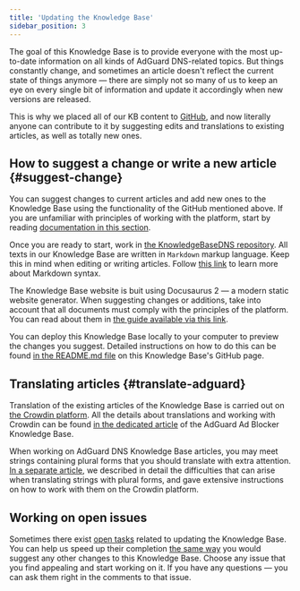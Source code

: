 ```yaml
---
title: 'Updating the Knowledge Base'
sidebar_position: 3
---
```


The goal of this Knowledge Base is to provide everyone with the most up-to-date information on all kinds of AdGuard DNS-related topics. But things constantly change, and sometimes an article doesn't reflect the current state of things anymore — there are simply not so many of us to keep an eye on every single bit of information and update it accordingly when new versions are released. 

This is why we placed all of our KB content to [GitHub](https://github.com/AdguardTeam/KnowledgeBaseDNS), and now literally anyone can contribute to it by suggesting edits and translations to existing articles, as well as totally new ones. 

## How to suggest a change or write a new article {#suggest-change}
 
You can suggest changes to current articles and add new ones to the Knowledge Base using the functionality of the GitHub mentioned above.
If you are unfamiliar with principles of working with the platform, start by reading [documentation in this section](https://docs.github.com/en).

Once you are ready to start, work in [the KnowledgeBaseDNS repository](https://github.com/AdguardTeam/KnowledgeBaseDNS). All texts in our Knowledge Base are written in `Markdown` markup language. Keep this in mind when editing or writing articles. Follow [this link](https://docs.github.com/en/get-started/writing-on-github/getting-started-with-writing-and-formatting-on-github/basic-writing-and-formatting-syntax) to learn more about Markdown syntax.

The Knowledge Base website is buit using Docusaurus 2 — a modern static website generator. When suggesting changes or additions, take into account that all documents must comply with the principles of the platform. You can read about them in [the guide available via this link](https://docusaurus.io/docs/category/guides).

You can deploy this Knowledge Base locally to your computer to preview the changes you suggest. Detailed instructions on how to do this can be found [in the README.md file](https://github.com/AdguardTeam/KnowledgeBaseDNS/blob/main/README.md) on this Knowledge Base's GitHub page.

## Translating articles {#translate-adguard}

Translation of the existing articles of the Knowledge Base is carried out on [the Crowdin platform](https://crowdin.com/project/adguard-knowledge-bases). All the details about translations and working with Crowdin can be found [in the dedicated article](https://kb.adguard.com/en/general/adguard-translations) of the AdGuard Ad Blocker Knowledge Base.

When working on AdGuard DNS Knowledge Base articles, you may meet strings containing plural forms that you should translate with extra attention. [In a separate article](https://kb.adguard.com/en/miscellaneous/plurals), we described in detail the difficulties that can arise when translating strings with plural forms, and gave extensive instructions on how to work with them on the Crowdin platform. 

## Working on open issues

Sometimes there exist [open tasks](https://github.com/AdguardTeam/KnowledgeBaseDNS/issues/) related to updating the Knowledge Base. You can help us speed up their completion [the same way](#suggest-change) you would suggest any other changes to this Knowledge Base. Choose any issue that you find appealing and start working on it. If you have any questions — you can ask them right in the comments to that issue.
  